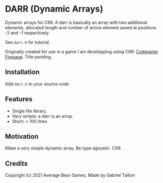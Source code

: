 # DARR (Dynamic Arrays) 

Dynamic arrays for C99. A darr is basically an array with two additional elements, allocated length and number of active element saved at positions -2 and -1 respectively. 

See ```darr.h``` for tutorial.

Originally created for use in a game I am developping using C99: [Codename Firesaga](https://gitlab.com/Gabinou/firesagamaker). Title pending. 

## Installation
Add ```darr.h``` to your source code.

## Features
- Single file library.
- Very simple: a darr is an array.
- Short: < 100 lines

## Motivation
Make a very simple dynamic array. 
Be type agnostic.
C99.

## Credits
Copyright (c) 2021 Average Bear Games, Made by Gabriel Taillon

